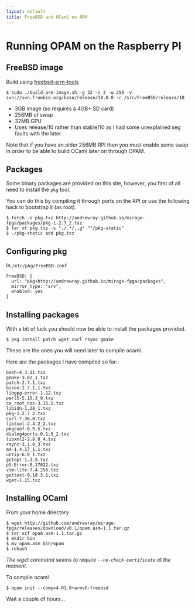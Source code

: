 ```yaml
---
layout: default
title: FreeBSD and OCaml on ARM
---
```


# Running OPAM on the Raspberry PI

## FreeBSD image

Build using [freebsd-arm-tools](https://github.com/daveish/freebsd-arm-tools)

~~~
$ sudo ./build-arm-image.sh -g 32 -s 3 -w 256 -v svn://svn.freebsd.org/base/release/10.0.0 -r /src/FreeBSD/release/10
~~~

* 3GB image (so requires a 4GB+ SD card)
* 256MB of swap
* 32MB GPU
* Uses release/10 rather than stable/10 as I had some unexplained seg faults with the later

Note that if you have an older 256MB RPI then you must enable some
swap in order to be able to build OCaml later on through OPAM.

## Packages

Some binary packages are provided on this site, however, you first of all need
to install the `pkg` tool.

You can do this by compiling it through ports on the RPI or use the following
hack to bootstrap it (as root).

~~~
$ fetch -o pkg.txz http://andrewray.github.io/mirage-fpga/packages/pkg-1.2.7_2.txz
$ tar xf pkg.txz -s ",/.*/,,g" "*/pkg-static"
$ ./pkg-static add pkg.txz
~~~

## Configuring pkg

In `/etc/pkg/FreeBSD.conf`

~~~
FreeBSD: {
  url: "pkg+http://andrewray.github.io/mirage-fpga/packages",
  mirror_type: "srv",
  enabled: yes
}
~~~

## Installing packages

With a bit of luck you should now be able to install the packages provided.

~~~
$ pkg install patch wget curl rsync gmake
~~~

These are the ones you will need later to compile ocaml.

Here are the packages I have compiled so far:

~~~
bash-4.3.11.txz         
gmake-3.82_1.txz        
patch-2.7.1.txz
bison-2.7.1,1.txz       
libgpg-error-1.12.txz       
perl5-5.16.3_9.txz
ca_root_nss-3.15.5.txz      
libidn-1.28_1.txz       
pkg-1.2.7_2.txz
curl-7.36.0.txz         
libtool-2.4.2_2.txz     
pkgconf-0.9.5.txz
dialog4ports-0.1.5_2.txz    
libxml2-2.8.0_4.txz     
rsync-3.1.0_3.txz
m4-1.4.17_1,1.txz       
unzip-6.0_1.txz
getopt-1.1.5.txz        
p5-Error-0.17022.txz        
vim-lite-7.4.256.txz
gettext-0.18.3.1.txz        
wget-1.15.txz
~~~

## Installing OCaml

From your home directory

~~~
$ wget http://github.com/andrewray/mirage-fpga/releases/download/v0.1/opam.asm-1.1.tar.gz
$ tar xzf opam.asm-1.1.tar.gz
$ mkdir bin
$ mv opam.asm bin/opam
$ rehash
~~~

_The wget command seems to require `--no-check-certificate` at the moment._

To compile ocaml

~~~
$ opam init --comp=4.01.0+armv6-freebsd
~~~

Wait a couple of hours...

